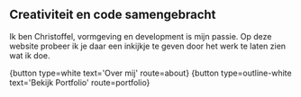## Creativiteit en code samengebracht

Ik ben Christoffel, vormgeving en development is mijn passie. 
Op deze website probeer ik je daar een inkijkje te geven door het werk te laten zien wat ik doe.

{button type=white text='Over mij' route=about}
{button type=outline-white text='Bekijk Portfolio' route=portfolio}